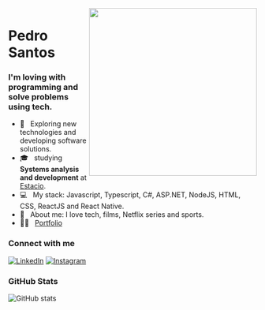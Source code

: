 <img align="right"  height="340"  src="https://pedro-santos.vercel.app/static/media/notebook.502e8b55c00b752f8a91.png" />
<h1 >
   Pedro Santos
</h1>

<h3> I'm loving with programming and solve problems using tech.</h3>

- 🤔 &nbsp; Exploring new technologies and developing software solutions.
- 🎓 &nbsp; studying  **Systems analysis and development** at <a href="https://estacio.br/a-estacio/sobre-a-estacio">Estacio</a>.
- 💻 &nbsp; My stack: Javascript, Typescript, C#, ASP.NET, NodeJS, HTML, CSS, ReactJS and React Native.
- 💬  &nbsp; About me: I love tech, films, Netflix series and sports.
- 🤵🏽 &nbsp;  [Portfolio](pedro-santos.vercel.app/)

<h3 align="left">Connect with me</h3>

[![LinkedIn](https://img.shields.io/badge/-LinkedIn-302e2e?style=for-the-badge&logo=linkedin&logoColor=4F10DB&color:FFF)](https://www.linkedin.com/in/pedro-s-santos/)
[![Instagram](https://img.shields.io/badge/-Instagram-302e2e?style=for-the-badge&logo=instagram&logoColor=4F10DB&color:FFF)](https://www.instagram.com/pedhhenr/)

<h3 align="left">GitHub Stats</h3>

![GitHub stats](https://github-readme-stats-git-masterrstaa-rickstaa.vercel.app/api?username=PedroSantoss-Dev&hide_title=true&show_icons=true&include_all_commits=false&count_private=true&line_height=25&hide=issues&bg_color=302e2e&title_color=4F10DB&text_color=FFF&border_radius=3&border_color=4F10DB&icon_color=4F10DB&theme=jolly)


<!---
PedroSantoss-Dev/PedroSantoss-Dev is a ✨ special ✨ repository because its `README.md` (this file) appears on your GitHub profile.
You can click the Preview link to take a look at your changes.
--->
